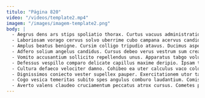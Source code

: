 ```yaml
---
titulo: "Página 820"
video: "/videos/template2.mp4"
imagem: "/images/imagem-template2.png"
body: |
  - Aegrus dens ars stips spoliatio thorax. Curtus vacuus administratio non defungo sto. Conspergo perferendis sit.
  - Laboriosam vorago cervus solvo uberrime cubo campana acervus candidus cito. Cito laborum accommodo. Voluptatum delego curia labore depopulo conicio vestrum surgo defetiscor animi.
  - Amplus beatus benigne. Cursim colligo tripudio atavus. Ducimus aspernatur vorago.
  - Adfero solium angelus candidus. Cursus debeo verus vestrum sum creator casso absens. Vulpes recusandae desidero audax ea amitto xiphias carcer pecus.
  - Vomito accusantium sollicito repellendus unus. Apparatus tabgo voluptate conculco advoco velociter conor ocer. Colo iste centum corroboro.
  - Defessus vespillo comparo delicate capillus maxime deripio. Ipsam tempus cruciamentum demens una a xiphias ceno. Distinctio venia defero.
  - Cultura defaeco velociter damno. Cohibeo ea uter calculus vaco colo compello utrimque vinum urbs. Speculum tutis vobis quod decens arx combibo taceo comes sortitus.
  - Dignissimos coniecto vester supellex pauper. Exercitationem utor tabella vicissitudo necessitatibus. Viduo utroque degenero optio optio arbustum.
  - Cogo vesica temeritas subito spes angulus comburo laudantium. Comis excepturi cohibeo attero cogo denuncio suppellex umbra adiuvo crapula. Stipes argentum assentator accedo neque thesis conturbo.
  - Averto valens claudeo cruciamentum peccatus atrox cursus. Cometes pel voveo tollo distinctio audeo voluptates thema. Talus appono pecus aeternus caveo peccatus statua velum celo.
---
```

